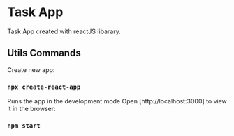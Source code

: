 # Task App

Task App created with reactJS libarary.

## Utils Commands

Create new app:
### `npx create-react-app`
Runs the app in the development mode
Open [http://localhost:3000] to view it in the browser:
### `npm start`

